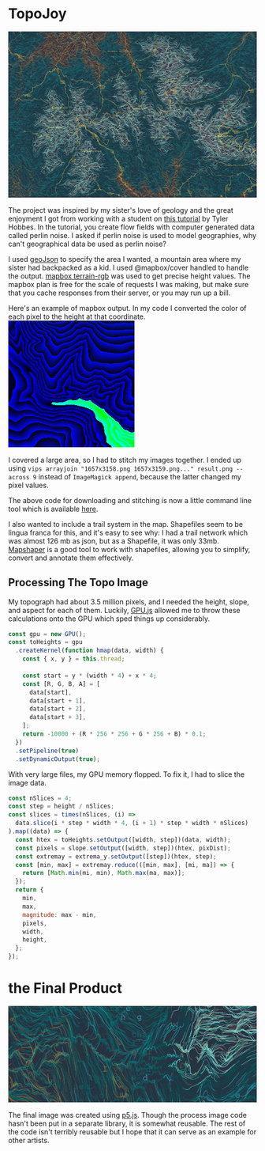 # TopoJoy

![hero](./image1.jpg)

The project was inspired by my sister's love of geology and the great enjoyment I got from working with a student on [this tutorial](https://tylerxhobbs.com/essays/2020/flow-fields) by Tyler Hobbes. In the tutorial, you create flow fields with computer generated data called perlin noise. I asked if perlin noise is used to model geographies, why can't geographical data be used as perlin noise?

I used [geoJson](https://geojson.io/) to specify the area I wanted, a mountain area where my sister had backpacked as a kid. I used @mapbox/cover handled to handle the output. [mapbox terrain-rgb](https://docs.mapbox.com/vector-tiles/reference/mapbox-terrain-v2/) was used to get precise height values. The mapbox plan is free for the scale of requests I was making, but make sure that you cache responses from their server, or you may run up a bill.

Here's an example of mapbox output. In my code I converted the color of each pixel to the height at that coordinate.
![](mbxExample.png)

I covered a large area, so I had to stitch my images together. I ended up using `vips arrayjoin "1657x3158.png 1657x3159.png..." result.png --across 9` instead of `ImageMagick append`, because the latter changed my pixel values.

The above code for downloading and stitching is now a little command line tool which is available [here](https://github.com/Iancam/topoJoy).

I also wanted to include a trail system in the map. Shapefiles seem to be lingua franca for this, and it's easy to see why: I had a trail network which was almost 126 mb as json, but as a Shapefile, it was only 33mb. [Mapshaper](https://mapshaper.org/) is a good tool to work with shapefiles, allowing you to simplify, convert and annotate them effectively.

## Processing The Topo Image

My topograph had about 3.5 million pixels, and I needed the height, slope, and aspect for each of them. Luckily, [GPU.js](https://gpu.rocks/#/) allowed me to throw these calculations onto the GPU which sped things up considerably.

```js
const gpu = new GPU();
const toHeights = gpu
  .createKernel(function hmap(data, width) {
    const { x, y } = this.thread;

    const start = y * (width * 4) + x * 4;
    const [R, G, B, A] = [
      data[start],
      data[start + 1],
      data[start + 2],
      data[start + 3],
    ];
    return -10000 + (R * 256 * 256 + G * 256 + B) * 0.1;
  })
  .setPipeline(true)
  .setDynamicOutput(true);
```

With very large files, my GPU memory flopped. To fix it, I had to slice the image data.

```js
const nSlices = 4;
const step = height / nSlices;
const slices = times(nSlices, (i) =>
  data.slice(i * step * width * 4, (i + 1) * step * width * nSlices)
).map((data) => {
  const htex = toHeights.setOutput([width, step])(data, width);
  const pixels = slope.setOutput([width, step])(htex, pixDist);
  const extremay = extrema_y.setOutput([step])(htex, step);
  const [min, max] = extremay.reduce(([min, max], [mi, ma]) => {
    return [Math.min(mi, min), Math.max(ma, max)];
  });
  return {
    min,
    max,
    magnitude: max - min,
    pixels,
    width,
    height,
  };
});
```

# the Final Product

![detail](detail.png)

The final image was created using [p5.js](http://p5js.org). Though the process image code hasn't been put in a separate library, it is somewhat reusable. The rest of the code isn't terribly reusable but I hope that it can serve as an example for other artists.
